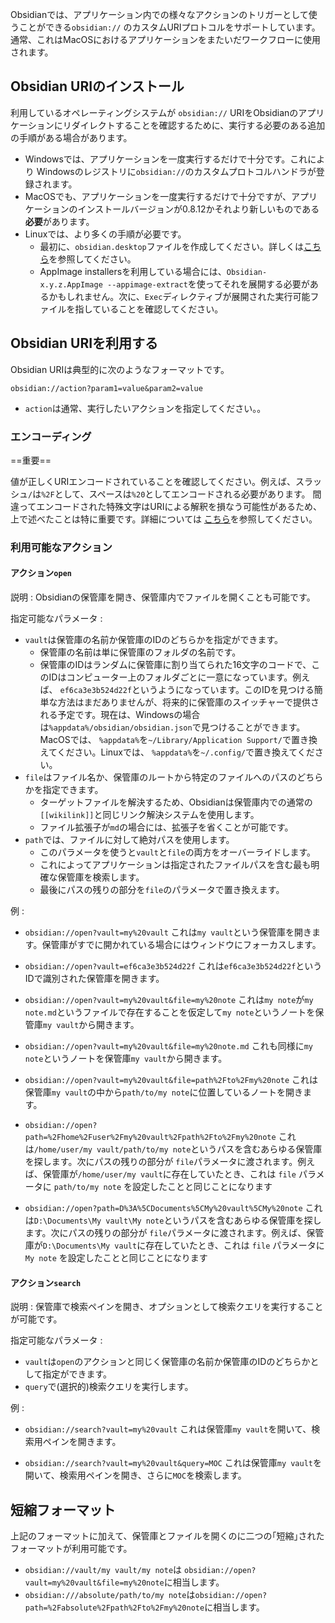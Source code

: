Obsidianでは、アプリケーション内での様々なアクションのトリガーとして使うことができる`obsidian://` のカスタムURIプロトコルをサポートしています。通常、これはMacOSにおけるアプリケーションをまたいだワークフローに使用されます。

## Obsidian URIのインストール

利用しているオペレーティングシステムが `obsidian://` URIをObsidianのアプリケーションにリダイレクトすることを確認するために、実行する必要のある追加の手順がある場合があります。

- Windowsでは、アプリケーションを一度実行するだけで十分です。これにより Windowsのレジストリに`obsidian://`のカスタムプロトコルハンドラが登録されます。
- MacOSでも、アプリケーションを一度実行するだけで十分ですが、アプリケーションのインストールバージョンが0.8.12かそれより新しいものである**必要**があります。
- Linuxでは、より多くの手順が必要です。
	- 最初に、`obsidian.desktop`ファイルを作成してください。詳しくは[こちら](https://developer.gnome.org/integration-guide/stable/desktop-files.html.en)を参照してください。
	- AppImage installersを利用している場合には、`Obsidian-x.y.z.AppImage --appimage-extract`を使ってそれを展開する必要があるかもしれません。次に、`Exec`ディレクティブが展開された実行可能ファイルを指していることを確認してください。

## Obsidian URIを利用する

Obsidian URIは典型的に次のようなフォーマットです。

```
obsidian://action?param1=value&param2=value
```

- `action`は通常、実行したいアクションを指定してください。。

### エンコーディング

==重要==

値が正しくURIエンコードされていることを確認してください。例えば、スラッシュ`/`は`%2F`として、スペースは`%20`としてエンコードされる必要があります。
間違ってエンコードされた特殊文字はURIによる解釈を損なう可能性があるため、上で述べたことは特に重要です。詳細については [こちら](https://en.wikipedia.org/wiki/Percent-encoding)を参照してください。

### 利用可能なアクション

#### アクション`open`

説明 : Obsidianの保管庫を開き、保管庫内でファイルを開くことも可能です。

指定可能なパラメータ : 

- `vault`は保管庫の名前か保管庫のIDのどちらかを指定ができます。
	- 保管庫の名前は単に保管庫のフォルダの名前です。
	- 保管庫のIDはランダムに保管庫に割り当てられた16文字のコードで、このIDはコンピューター上のフォルダごとに一意になっています。例えば、 `ef6ca3e3b524d22f`というようになっています。このIDを見つける簡単な方法はまだありませんが、将来的に保管庫のスイッチャーで提供される予定です。現在は、Windowsの場合は`%appdata%/obsidian/obsidian.json`で見つけることができます。MacOSでは、 `%appdata%`を`~/Library/Application Support/`で置き換えてください。Linuxでは、 `%appdata%`を`~/.config/`で置き換えてください。
- `file`はファイル名か、保管庫のルートから特定のファイルへのパスのどちらかを指定できます。
	- ターゲットファイルを解決するため、Obsidianは保管庫内での通常の`[[wikilink]]`と同じリンク解決システムを使用します。
	- ファイル拡張子が`md`の場合には、拡張子を省くことが可能です。
- `path`では、ファイルに対して絶対パスを使用します。
	- このパラメータを使うと`vault`と`file`の両方をオーバーライドします。
	- これによってアプリケーションは指定されたファイルパスを含む最も明確な保管庫を検索します。
	- 最後にパスの残りの部分を`file`のパラメータで置き換えます。

例 :

- `obsidian://open?vault=my%20vault`
	これは`my vault`という保管庫を開きます。保管庫がすでに開かれている場合にはウィンドウにフォーカスします。

- `obsidian://open?vault=ef6ca3e3b524d22f`
	これは`ef6ca3e3b524d22f`というIDで識別された保管庫を開きます。

- `obsidian://open?vault=my%20vault&file=my%20note`
	これは`my note`が`my note.md`というファイルで存在することを仮定して`my note`というノートを保管庫`my vault`から開きます。 

- `obsidian://open?vault=my%20vault&file=my%20note.md`
	これも同様に`my note`というノートを保管庫`my vault`から開きます。

- `obsidian://open?vault=my%20vault&file=path%2Fto%2Fmy%20note`
	これは保管庫`my vault`の中から`path/to/my note`に位置しているノートを開きます。

- `obsidian://open?path=%2Fhome%2Fuser%2Fmy%20vault%2Fpath%2Fto%2Fmy%20note`
	これは`/home/user/my vault/path/to/my note`というパスを含むあらゆる保管庫を探します。次にパスの残りの部分が `file`パラメータに渡されます。例えば、保管庫が`/home/user/my vault`に存在していたとき、これは `file` パラメータに `path/to/my note` を設定したことと同じことになります

- `obsidian://open?path=D%3A%5CDocuments%5CMy%20vault%5CMy%20note`
	これは`D:\Documents\My vault\My note`というパスを含むあらゆる保管庫を探します。次にパスの残りの部分が `file`パラメータに渡されます。例えば、保管庫が`D:\Documents\My vault`に存在していたとき、これは `file` パラメータに `My note` を設定したことと同じことになります

#### アクション`search`

説明 : 保管庫で検索ペインを開き、オプションとして検索クエリを実行することが可能です。

指定可能なパラメータ :

- `vault`は`open`のアクションと同じく保管庫の名前か保管庫のIDのどちらかとして指定ができます。
- `query`で(選択的)検索クエリを実行します。

例 :

- `obsidian://search?vault=my%20vault`
	これは保管庫`my vault`を開いて、検索用ペインを開きます。

- `obsidian://search?vault=my%20vault&query=MOC`
	これは保管庫`my vault`を開いて、検索用ペインを開き、さらに`MOC`を検索します。
	
## 短縮フォーマット

上記のフォーマットに加えて、保管庫とファイルを開くのに二つの｢短縮｣されたフォーマットが利用可能です。

- `obsidian://vault/my vault/my note`は `obsidian://open?vault=my%20vault&file=my%20note`に相当します。
- `obsidian:///absolute/path/to/my note`は`obsidian://open?path=%2Fabsolute%2Fpath%2Fto%2Fmy%20note`に相当します。
